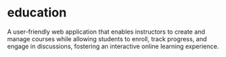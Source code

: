# education
A user-friendly web application that enables instructors to create and manage courses while allowing students to enroll, track progress, and engage in discussions, fostering an interactive online learning experience.
